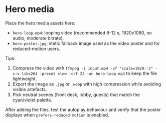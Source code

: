 # Hero media

Place the hero media assets here:

- `hero-loop.mp4`: looping video (recommended 8-12 s, 1920x1080, no audio, moderate bitrate).
- `hero-poster.jpg`: static fallback image used as the video poster and for reduced-motion users.

Tips:

1. Compress the video with `ffmpeg -i input.mp4 -vf "scale=1920:-2" -c:v libx264 -preset slow -crf 23 -an hero-loop.mp4` to keep the file lightweight.
2. Export the image as `.jpg` or `.webp` with high compression while avoiding visible artefacts.
3. Pick neutral scenes (front desk, lobby, guests) that match the cyan/violet palette.

After adding the files, test the autoplay behaviour and verify that the poster displays when `prefers-reduced-motion` is enabled.
